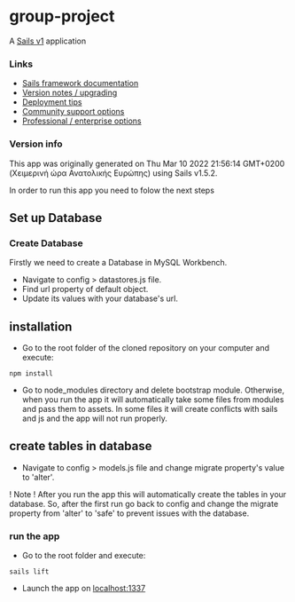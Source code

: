 # group-project

A [Sails v1](https://sailsjs.com) application


### Links

+ [Sails framework documentation](https://sailsjs.com/get-started)
+ [Version notes / upgrading](https://sailsjs.com/documentation/upgrading)
+ [Deployment tips](https://sailsjs.com/documentation/concepts/deployment)
+ [Community support options](https://sailsjs.com/support)
+ [Professional / enterprise options](https://sailsjs.com/enterprise)


### Version info

This app was originally generated on Thu Mar 10 2022 21:56:14 GMT+0200 (Χειμερινή ώρα Ανατολικής Ευρώπης) using Sails v1.5.2.

<!-- Internally, Sails used [`sails-generate@2.0.6`](https://github.com/balderdashy/sails-generate/tree/v2.0.6/lib/core-generators/new). -->



<!--
Note:  Generators are usually run using the globally-installed `sails` CLI (command-line interface).  This CLI version is _environment-specific_ rather than app-specific, thus over time, as a project's dependencies are upgraded or the project is worked on by different developers on different computers using different versions of Node.js, the Sails dependency in its package.json file may differ from the globally-installed Sails CLI release it was originally generated with.  (Be sure to always check out the relevant [upgrading guides](https://sailsjs.com/upgrading) before upgrading the version of Sails used by your app.  If you're stuck, [get help here](https://sailsjs.com/support).)
-->

In order to run this app you need to folow the next steps

## Set up Database
### Create Database 

Firstly we need to create a Database in MySQL Workbench.
* Navigate to config > datastores.js file.
* Find url property of default object.
* Update its values with your database's url.

## installation

* Go to the root folder of the cloned repository on your computer and execute:
```console
npm install
```

* Go to node_modules directory and delete bootstrap module. Otherwise, when you run the app it will automatically take some files from modules and pass them to assets. In some files it will create conflicts with sails and js and the app will not run properly.
## create tables in database 

* Navigate to config > models.js file and change migrate property's value to 'alter'.

! Note !
After you run the app this will automatically create the tables in your database. So, after the first run go back to config and change the migrate property from 'alter' to 'safe' to prevent issues with the database.

### run the app


* Go to the root folder and execute:
```console
sails lift
```
* Launch the app on [localhost:1337](localhost:1337)